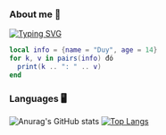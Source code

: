 ### About me 🙋

[![Typing SVG](https://readme-typing-svg.herokuapp.com/?lines=Learning+Lua)](.)

```lua
local info = {name = "Duy", age = 14}
for k, v in pairs(info) đó
  print(k .. ": " .. v)
end
```
### Languages 🖥️
![Anurag's GitHub stats](https://github-readme-stats.vercel.app/api?username=lenlenlL6&show_icons=true&theme=dark)
[![Top Langs](https://github-readme-stats.vercel.app/api/top-langs/?username=lenlenlL&langs_count=9)](https://github.com/anuraghazra/github-readme-stats)
